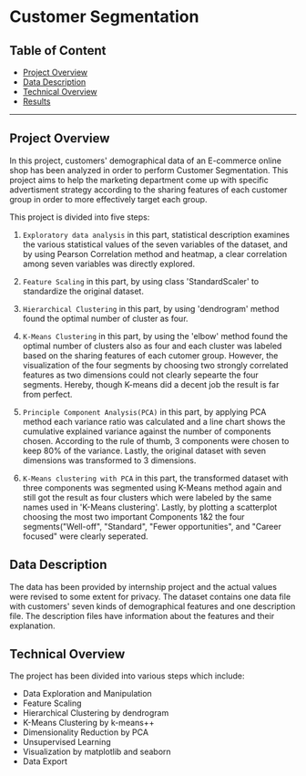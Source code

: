 # Customer Segmentation
## Table of Content
  - [Project Overview](#projectoverview)
  - [Data Description](#datadescription)
  - [Technical Overview](#technicaloverview)
  - [Results](#results)
  
***

<a id='projectoverview'></a>
## Project Overview

In this project, customers' demographical data of an E-commerce online shop has been analyzed in order to perform Customer Segmentation.
This project aims to help the marketing department come up with specific advertisment strategy according to the sharing features of each customer group in order to more effectively 
target each group.

This project is divided into five steps:

1. `Exploratory data analysis` in this part, statistical description examines the various statistical values of the seven variables of the dataset, and by using Pearson Correlation 
method and heatmap, a clear correlation among seven variables was directly explored. 

2. `Feature Scaling` in this part, by using class 'StandardScaler' to standardize the original dataset.

3. `Hierarchical Clustering` in this part, by using 'dendrogram' method found the optimal number of cluster as four.

4. `K-Means Clustering` in this part, by using the 'elbow' method found the optimal number of clusters also as four and each cluster was labeled based on the sharing features of each 
cutomer group. However, the visualization of the four segments by choosing two strongly correlated features as two dimensions could not clearly sepearte the four segments. Hereby, 
though K-means did a decent job the result is far from perfect.

5. `Principle Component Analysis(PCA)` in this part, by applying PCA method each variance ratio was calculated and a line chart shows the cumulative explained variance against the number
of components chosen. According to the rule of thumb, 3 components were chosen to keep 80% of the variance. Lastly, the original dataset with seven dimensions was transformed to 3
dimensions.

6. `K-Means clustering with PCA` in this part, the transformed dataset with three components was segmented using K-Means method again and still got the result as four clusters which
were labeled by the same names used in 'K-Means clustering'. Lastly, by plotting a scatterplot choosing the most two important Components 1&2 the four segments("Well-off", "Standard", 
"Fewer opportunities", and "Career focused" were clearly seperated.

<a id='datadescription'></a>
## Data Description

The data has been provided by internship project and the actual values were revised to some extent for privacy. The dataset contains one data file with customers' seven kinds of demographical features 
and one description file. The description files have information about the features and their explanation.

<a id='technicaloverview'></a>
## Technical Overview

The project has been divided into various steps which include:
* Data Exploration and Manipulation
* Feature Scaling
* Hierarchical Clustering by dendrogram
* K-Means Clustering by k-means++
* Dimensionality Reduction by PCA
* Unsupervised Learning
* Visualization by matplotlib and seaborn
* Data Export 


